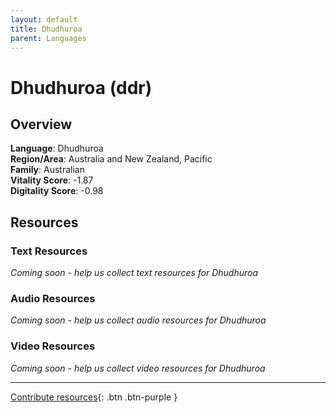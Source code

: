 ```yaml
---
layout: default
title: Dhudhuroa
parent: Languages
---
```


# Dhudhuroa (ddr)

## Overview

**Language**: Dhudhuroa  
**Region/Area**: Australia and New Zealand, Pacific  
**Family**: Australian  
**Vitality Score**: -1.87  
**Digitality Score**: -0.98  

## Resources

### Text Resources
*Coming soon - help us collect text resources for Dhudhuroa*

### Audio Resources
*Coming soon - help us collect audio resources for Dhudhuroa*

### Video Resources
*Coming soon - help us collect video resources for Dhudhuroa*

---

[Contribute resources](https://fairtrain.github.io/){: .btn .btn-purple }
